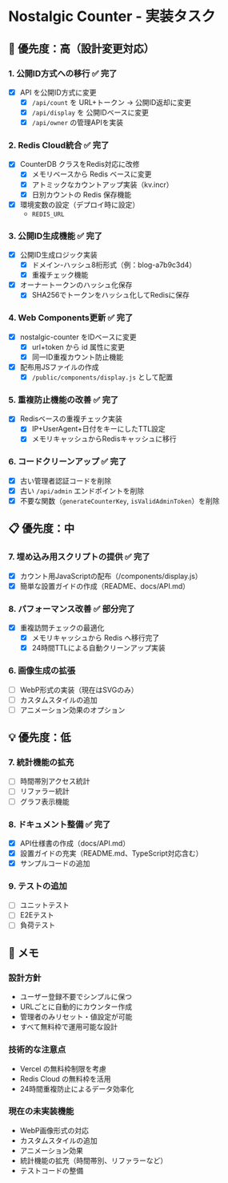 # Nostalgic Counter - 実装タスク

## 🚨 優先度：高（設計変更対応）

### 1. 公開ID方式への移行 ✅ 完了
- [x] API を公開ID方式に変更
  - [x] `/api/count` を URL+トークン → 公開ID返却に変更
  - [x] `/api/display` を 公開IDベースに変更
  - [x] `/api/owner` の管理APIを実装

### 2. Redis Cloud統合 ✅ 完了
- [x] CounterDB クラスをRedis対応に改修
  - [x] メモリベースから Redis ベースに変更
  - [x] アトミックなカウントアップ実装（kv.incr）
  - [x] 日別カウントの Redis 保存機能
- [x] 環境変数の設定（デプロイ時に設定）
  - `REDIS_URL`

### 3. 公開ID生成機能 ✅ 完了
- [x] 公開ID生成ロジック実装
  - [x] ドメイン-ハッシュ8桁形式（例：blog-a7b9c3d4）
  - [x] 重複チェック機能
- [x] オーナートークンのハッシュ化保存
  - [x] SHA256でトークンをハッシュ化してRedisに保存

### 4. Web Components更新 ✅ 完了
- [x] nostalgic-counter をIDベースに変更
  - [x] url+token から id 属性に変更
  - [x] 同一ID重複カウント防止機能
- [x] 配布用JSファイルの作成
  - [x] `/public/components/display.js` として配置

### 5. 重複防止機能の改善 ✅ 完了
- [x] Redisベースの重複チェック実装
  - [x] IP+UserAgent+日付をキーにしたTTL設定
  - [x] メモリキャッシュからRedisキャッシュに移行

### 6. コードクリーンアップ ✅ 完了
- [x] 古い管理者認証コードを削除
- [x] 古い `/api/admin` エンドポイントを削除
- [x] 不要な関数（`generateCounterKey`, `isValidAdminToken`）を削除

## 📋 優先度：中

### 7. 埋め込み用スクリプトの提供 ✅ 完了
- [x] カウント用JavaScriptの配布（/components/display.js）
- [x] 簡単な設置ガイドの作成（README、docs/API.md）

### 8. パフォーマンス改善 ✅ 部分完了
- [x] 重複訪問チェックの最適化
  - [x] メモリキャッシュから Redis へ移行完了
  - [x] 24時間TTLによる自動クリーンアップ実装

### 6. 画像生成の拡張
- [ ] WebP形式の実装（現在はSVGのみ）
- [ ] カスタムスタイルの追加
- [ ] アニメーション効果のオプション

## 💡 優先度：低

### 7. 統計機能の拡充
- [ ] 時間帯別アクセス統計
- [ ] リファラー統計
- [ ] グラフ表示機能

### 8. ドキュメント整備 ✅ 完了
- [x] API仕様書の作成（docs/API.md）
- [x] 設置ガイドの充実（README.md、TypeScript対応含む）
- [x] サンプルコードの追加

### 9. テストの追加
- [ ] ユニットテスト
- [ ] E2Eテスト
- [ ] 負荷テスト

## 📝 メモ

### 設計方針
- ユーザー登録不要でシンプルに保つ
- URLごとに自動的にカウンター作成
- 管理者のみリセット・値設定が可能
- すべて無料枠で運用可能な設計

### 技術的な注意点
- Vercel の無料枠制限を考慮
- Redis Cloud の無料枠を活用
- 24時間重複防止によるデータ効率化

### 現在の未実装機能
- WebP画像形式の対応
- カスタムスタイルの追加
- アニメーション効果
- 統計機能の拡充（時間帯別、リファラーなど）
- テストコードの整備
